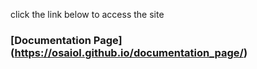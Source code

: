 click the link below to access the site
### [Documentation Page] (https://osaiol.github.io/documentation_page/)
